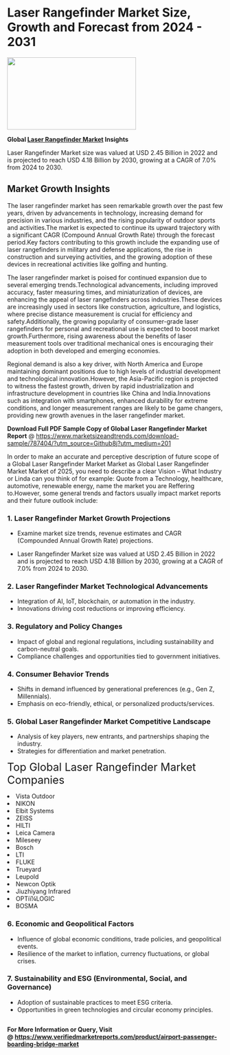 <H1>Laser Rangefinder Market Size, Growth and Forecast from 2024 - 2031</H1><img class="aligncenter size-medium wp-image-584254" src="https://thirdeyenews.in/wp-content/uploads/2024/09/Global-Market-Research-300x168.jpeg" alt="" width="300" height="168" /><p><strong>Global&nbsp;<a href="https://www.marketsizeandtrends.com/download-sample/787404/?utm_source=Github8j?utm_medium=201">Laser Rangefinder Market</a> Insights</strong></p><p>Laser Rangefinder Market size was valued at USD 2.45 Billion in 2022 and is projected to reach USD 4.18 Billion by 2030, growing at a CAGR of 7.0% from 2024 to 2030.</p><p><h2>Market Growth Insights</h2> <p>The laser rangefinder market has seen remarkable growth over the past few years, driven by advancements in technology, increasing demand for precision in various industries, and the rising popularity of outdoor sports and activities.The market is expected to continue its upward trajectory with a significant CAGR (Compound Annual Growth Rate) through the forecast period.Key factors contributing to this growth include the expanding use of laser rangefinders in military and defense applications, the rise in construction and surveying activities, and the growing adoption of these devices in recreational activities like golfing and hunting.</p> <p>The laser rangefinder market is poised for continued expansion due to several emerging trends.Technological advancements, including improved accuracy, faster measuring times, and miniaturization of devices, are enhancing the appeal of laser rangefinders across industries.These devices are increasingly used in sectors like construction, agriculture, and logistics, where precise distance measurement is crucial for efficiency and safety.Additionally, the growing popularity of consumer-grade laser rangefinders for personal and recreational use is expected to boost market growth.Furthermore, rising awareness about the benefits of laser measurement tools over traditional mechanical ones is encouraging their adoption in both developed and emerging economies.</p> <p>Regional demand is also a key driver, with North America and Europe maintaining dominant positions due to high levels of industrial development and technological innovation.However, the Asia-Pacific region is projected to witness the fastest growth, driven by rapid industrialization and infrastructure development in countries like China and India.Innovations such as integration with smartphones, enhanced durability for extreme conditions, and longer measurement ranges are likely to be game changers, providing new growth avenues in the laser rangefinder market.</p> <p><span class=""><strong>Download Full PDF Sample Copy of Global Laser Rangefinder Market Report</strong> @ <a href="https://www.marketsizeandtrends.com/download-sample/787404/?utm_source=Github8j?utm_medium=201" target="_blank">https://www.marketsizeandtrends.com/download-sample/787404/?utm_source=Github8j?utm_medium=201</a></span></p><p>In order to make an accurate and perceptive description of future scope of a Global&nbsp;Laser Rangefinder Market Market as Global&nbsp;Laser Rangefinder Market Market of 2025, you need to describe a clear Vision &ndash; What Industry or Linda can you think of for example: Quote from a Technology, healthcare, automotive, renewable energy, name the market you are Reffering to.However, some general trends and factors usually impact market reports and their future outlook include:</p><h3>1.&nbsp;<strong>Laser Rangefinder Market Growth Projections</strong></h3><ul><li>Examine market size trends, revenue estimates and CAGR (Compounded Annual Growth Rate) projections.</li><li><p>Laser Rangefinder Market size was valued at USD 2.45 Billion in 2022 and is projected to reach USD 4.18 Billion by 2030, growing at a CAGR of 7.0% from 2024 to 2030.</p></li></ul><h3>2.&nbsp;<strong>Laser Rangefinder Market Technological Advancements</strong></h3><ul><li>Integration of AI, IoT, blockchain, or automation in the industry.</li><li>Innovations driving cost reductions or improving efficiency.</li></ul><h3>3.&nbsp;<strong>Regulatory and Policy Changes</strong></h3><ul><li>Impact of global and regional regulations, including sustainability and carbon-neutral goals.</li><li>Compliance challenges and opportunities tied to government initiatives.</li></ul><h3>4.&nbsp;<strong>Consumer Behavior Trends</strong></h3><ul><li>Shifts in demand influenced by generational preferences (e.g., Gen Z, Millennials).</li><li>Emphasis on eco-friendly, ethical, or personalized products/services.</li></ul><h3>5.&nbsp;<strong>Global Laser Rangefinder Market Competitive Landscape</strong></h3><ul><li>Analysis of key players, new entrants, and partnerships shaping the industry.</li><li>Strategies for differentiation and market penetration.</li></ul><p data-pm-slice="1 1 []"><span style="color: inherit; font-family: inherit; font-size: 25px;">Top Global Laser Rangefinder Market Companies</span></p><div class="" data-test-id=""><p><li>Vista Outdoor</li><li> NIKON</li><li> Elbit Systems</li><li> ZEISS</li><li> HILTI</li><li> Leica Camera</li><li> Mileseey</li><li> Bosch</li><li> LTI</li><li> FLUKE</li><li> Trueyard</li><li> Leupold</li><li> Newcon Optik</li><li> Jiuzhiyang Infrared</li><li> OPTiï¼LOGIC</li><li> BOSMA</li></p></div><h3>6.&nbsp;<strong>Economic and Geopolitical Factors</strong></h3><ul><li>Influence of global economic conditions, trade policies, and geopolitical events.</li><li>Resilience of the market to inflation, currency fluctuations, or global crises.</li></ul><h3>7.&nbsp;<strong>Sustainability and ESG (Environmental, Social, and Governance)</strong></h3><ul><li>Adoption of sustainable practices to meet ESG criteria.</li><li>Opportunities in green technologies and circular economy principles.</li></ul><h2><strong style="font-size: 14px;">For More Information or Query, Visit @&nbsp;</strong><a style="background-color: #ffffff; font-size: 14px;" href="https://www.marketsizeandtrends.com/report/laser-rangefinder-market/" target="_blank">https://www.verifiedmarketreports.com/product/airport-passenger-boarding-bridge-market</a></h2>